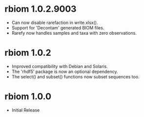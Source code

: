 # rbiom 1.0.2.9003

* Can now disable rarefaction in write.xlsx().
* Support for 'Decontam' generated BIOM files.
* Rarefy now handles samples and taxa with zero observations.

# rbiom 1.0.2

* Improved compatibility with Debian and Solaris.
* The 'rhdf5' package is now an optional dependency.
* The select() and subset() functions now subset sequences too.


# rbiom 1.0.0

* Initial Release
